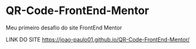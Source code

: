 # QR-Code-FrontEnd-Mentor
Meu primeiro desafio do site FrontEnd Mentor

LINK DO SITE
https://joao-paulo01.github.io/QR-Code-FrontEnd-Mentor/
